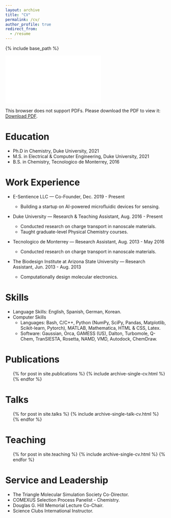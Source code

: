 ```yaml
---
layout: archive
title: "CV"
permalink: /cv/
author_profile: true
redirect_from:
  - /resume
---
```


{% include base_path %}


<object data="/files/CV_JesusValdiviezo.pdf" type="application/pdf" width="700px" height="700px">
    <embed src="/files/CV_JesusValdiviezo.pdf">
        <p>This browser does not support PDFs. Please download the PDF to view it: <a href="/files/CV_JesusValdiviezo.pdf">Download PDF</a>.</p>
    </embed>
</object>


<p></p>

Education
======
* Ph.D in Chemistry, Duke University, 2021
* M.S. in Electrical & Computer Engineering, Duke University, 2021 
* B.S. in Chemistry, Tecnologico de Monterrey, 2016

Work Experience
======
* E-Sentience LLC — Co-Founder, Dec. 2019 - Present
  * Building a startup on AI-powered microfluidic devices for sensing. 

* Duke University — Research & Teaching Assistant, Aug. 2016 - Present
  * Conducted research on charge transport in nanoscale materials.  
  * Taught graduate-level Physical Chemistry courses. 

* Tecnologico de Monterrey — Research Assistant, Aug. 2013 - May 2016
  * Conducted research on charge transport in nanoscale materials. 

* The Biodesign Institute at Arizona State University — Research Assistant, Jun. 2013 - Aug. 2013
  * Computationally design molecular electronics.  
  
Skills
======
* Language Skills: English, Spanish, German, Korean.
* Computer Skills
  * Languages: Bash, C/C++, Python (NumPy, SciPy, Pandas, Matplotlib, Scikit-learn, Pytorch), MATLAB, Mathematica, HTML & CSS, Latex.
  * Software: Gaussian, Orca, GAMESS (US), Dalton, Turbomole, Q-Chem, TranSIESTA, Rosetta, NAMD, VMD, Autodock, ChemDraw.

Publications
======
  <ul>{% for post in site.publications %}
    {% include archive-single-cv.html %}
  {% endfor %}</ul>
  
Talks
======
  <ul>{% for post in site.talks %}
    {% include archive-single-talk-cv.html %}
  {% endfor %}</ul>
  
Teaching
======
  <ul>{% for post in site.teaching %}
    {% include archive-single-cv.html %}
  {% endfor %}</ul>
  
Service and Leadership
======
* The Triangle Molecular Simulation Society Co-Director.
* COMEXUS Selection Process Panelist - Chemistry.
* Douglas G. Hill Memorial Lecture Co-Chair.
* Science Clubs International Instructor.
